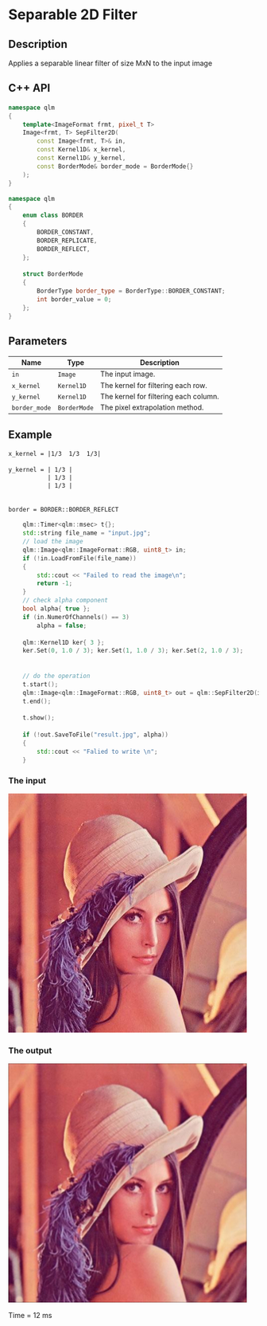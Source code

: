 # Separable 2D Filter 

## Description
Applies a separable linear filter of size MxN to the input image
## C++ API
```c++
namespace qlm
{
	template<ImageFormat frmt, pixel_t T>
	Image<frmt, T> SepFilter2D(
		const Image<frmt, T>& in,
		const Kernel1D& x_kernel,
		const Kernel1D& y_kernel,
		const BorderMode& border_mode = BorderMode{}
	);
}
```
```c++
namespace qlm
{
	enum class BORDER
	{
		BORDER_CONSTANT,
		BORDER_REPLICATE,
		BORDER_REFLECT,
	};

	struct BorderMode
	{
		BorderType border_type = BorderType::BORDER_CONSTANT;
		int border_value = 0;
	};
}
```
## Parameters

| Name           | Type         | Description                                                                       |
|----------------|--------------|-----------------------------------------------------------------------------------|
| `in`           | `Image`      | The input image.                                                                  |
| `x_kernel`     | `Kernel1D`   | The kernel for filtering each row.                                                |
| `y_kernel`     | `Kernel1D`   | The kernel  for filtering each column.                                            |
| `border_mode`  | `BorderMode` | The pixel extrapolation method.                                                              |

## Example 
	x_kernel = |1/3  1/3  1/3|
	
	y_kernel = | 1/3 |
	           | 1/3 |
               | 1/3 |


	border = BORDER::BORDER_REFLECT

```c++
    qlm::Timer<qlm::msec> t{};
	std::string file_name = "input.jpg";
	// load the image
	qlm::Image<qlm::ImageFormat::RGB, uint8_t> in;
	if (!in.LoadFromFile(file_name))
	{
		std::cout << "Failed to read the image\n";
		return -1;
	}
	// check alpha component
	bool alpha{ true };
	if (in.NumerOfChannels() == 3)
		alpha = false;
	
	qlm::Kernel1D ker{ 3 };
	ker.Set(0, 1.0 / 3); ker.Set(1, 1.0 / 3); ker.Set(2, 1.0 / 3);


	// do the operation
	t.start();
	qlm::Image<qlm::ImageFormat::RGB, uint8_t> out = qlm::SepFilter2D(in, ker, ker, qlm::BorderMode{ .border_type = qlm::BorderType::BORDER_REFLECT});
	t.end();
	
	t.show();

	if (!out.SaveToFile("result.jpg", alpha))
	{
		std::cout << "Falied to write \n";
	}
```

### The input
![Input Image](input.jpg)
### The output
![Input Image](result.jpg)

Time = 12 ms
